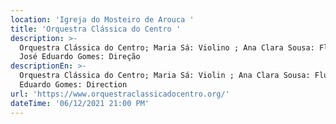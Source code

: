 ```yaml
---
location: 'Igreja do Mosteiro de Arouca '
title: 'Orquestra Clássica do Centro '
description: >-
  Orquestra Clássica do Centro; Maria Sá: Violino ; Ana Clara Sousa: Flauta ;
  José Eduardo Gomes: Direção 
descriptionEn: >-
  Orquestra Clássica do Centro; Maria Sá: Violin ; Ana Clara Sousa: Flute ; José
  Eduardo Gomes: Direction 
url: 'https://www.orquestraclassicadocentro.org/'
dateTime: '06/12/2021 21:00 PM'
---
```


